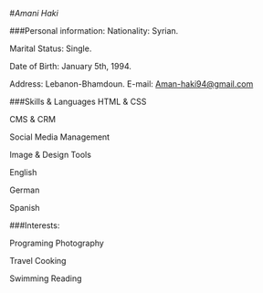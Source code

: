 #*Amani Haki*



###Personal information:
Nationality: Syrian.

Marital Status: Single.

Date of Birth: January 5th, 1994.

Address: Lebanon-Bhamdoun.
E-mail: Aman-haki94@gmail.com






###Skills & Languages
HTML & CSS

CMS & CRM

Social Media Management

Image & Design Tools

English

German

Spanish


###Interests:

Programing	Photography

Travel	Cooking

Swimming	Reading





